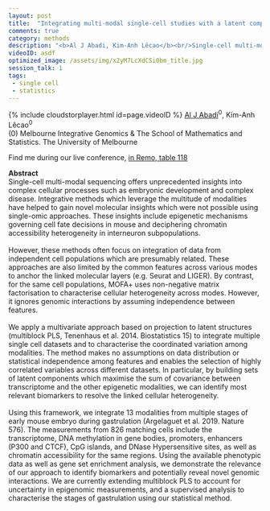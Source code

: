 ```yaml
---
layout: post
title:  "Integrating multi-modal single-cell studies with a latent component-based approach"
comments: true
category: methods
description: "<b>Al J Abadi, Kim-Anh Lêcao</b><br/>Single-cell multi-modal sequencing offers unpreced..."
videoID: asdf
optimized_image: /assets/img/x2yM7LcXdCSi0bm_title.jpg
session_talk: 1
tags:
 - single cell
 - statistics
---
```

{% include cloudstorplayer.html id=page.videoID %}
<u>Al J Abadi</u><sup>0</sup>, Kim-Anh Lêcao<sup>0</sup><br/>
\(0\) Melbourne Integrative Genomics &amp; The School of Mathematics and Statistics. The University of Melbourne

Find me during our live conference, [in Remo, table 118](https://remo.co)

<b>Abstract</b><br/>
Single-cell multi-modal sequencing offers unprecedented insights into complex cellular processes such as embryonic development and complex disease. Integrative methods which leverage the multitude of modalities have helped to gain novel molecular insights which were not possible using single-omic approaches. These insights include epigenetic mechanisms governing cell fate decisions in mouse and deciphering chromatin accessibility heterogeneity in interneuron subpopulations.<br/><br/>However, these methods often focus on integration of data from independent cell populations which are presumably related. These approaches are also limited by the common features across various modes to anchor the linked molecular layers \(e.g. Seurat and LIGER\). By contrast, for the same cell populations, MOFA+ uses non-negative matrix factorisation to characterise cellular heterogeneity across modes. However, it ignores genomic interactions by assuming independence between features.<br/><br/>We apply a multivariate approach based on projection to latent structures \(multiblock PLS, Tenenhaus et al. 2014. Biostatistics 15\) to integrate multiple single cell datasets and to characterise the coordinated variation among modalities. The method makes no assumptions on data distribution or statistical independence among features and enables the selection of highly correlated variables across different datasets. In particular, by building sets of latent components which maximise the sum of covariance between transcriptome and the other epigenetic modalities, we can identify most relevant biomarkers to resolve the linked cellular heterogeneity.<br/><br/>Using this framework, we integrate 13 modalities  from multiple stages of early mouse embryo during gastrulation \(Argelaguet et al. 2019. Nature 576\). The measurements from 826 matching cells include the transcriptome, DNA methylation in gene bodies, promoters, enhancers \(P300 and CTCF\), CpG islands, and DNase Hypersensitive sites, as well as chromatin accessibility for the same regions. Using the available phenotypic data as well as gene set enrichment analysis, we demonstrate the relevance of our approach to identify biomarkers and potentially reveal novel genomic interactions. We are currently extending multiblock PLS to account for uncertainty in epigenomic measurements, and a supervised analysis to characterise the stages of gastrulation using our statistical method. <br/>
